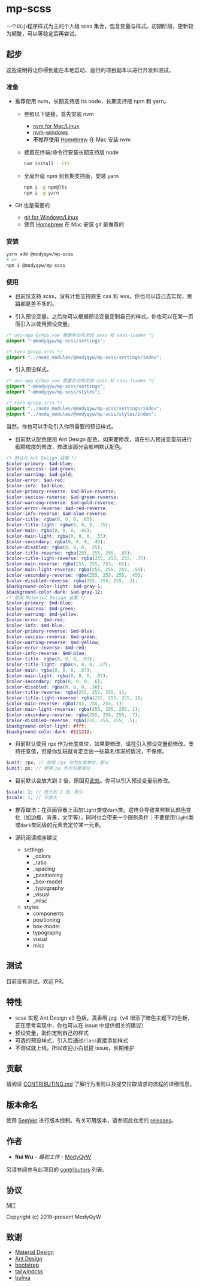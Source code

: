 # mp-scss

一个以小程序样式为主的个人级 scss 集合，包含变量与样式。初期阶段，更新较为频繁，可以等稳定后再尝试。

## 起步

这些说明将让你得到能在本地启动、运行的项目副本以进行开发和测试。

### 准备

- 推荐使用 nvm，长期支持版 lts node，长期支持版 npm 和 yarn。
  - 参照以下链接，首先安装 nvm
    - [nvm for Mac/Linux](https://github.com/nvm-sh/nvm)
    - [nvm-windows](https://github.com/coreybutler/nvm-windows)
    - **不**推荐使用 [Homebrew](https://brew.sh/) 在 Mac 安装 nvm
  - 接着在终端/命令行安装长期支持版 node

    ```sh
    nvm install --lts
    ```

  - 全局升级 npm 到长期支持版，安装 yarn

    ```sh
    npm i -g npm@lts
    npm i -g yarn
    ```

- Git 也是需要的
  - [git for Windows/Linux](https://git-scm.com/downloads)
  - 使用 [Homebrew](https://brew.sh/) 在 Mac 安装 git 是推荐的

### 安装

```sh
yarn add @modyqyw/mp-scss
# or
npm i @modyqyw/mp-scss
```

### 使用

- 目前仅支持 scss，没有计划支持原生 css 和 less。你也可以自己去实现，思路都是差不多的。

- 引入预设变量。之后你可以根据预设变量定制自己的样式。你也可以在某一页面引入以使用预设变量。

```scss
/* uni-app @/App.vue 需要手动先添加 sass 和 sass-loader */
@import "~@modyqyw/mp-scss/settings";
```

```scss
/* taro @/app.scss */
@import "../node_modules/@modyqyw/mp-scss/settings/index";
```

- 引入预设样式。

```scss
/* uni-app @/App.vue 需要手动先添加 sass 和 sass-loader */
@import "~@modyqyw/mp-scss/settings";
@import "~@modyqyw/mp-scss/styles";
```

```scss
/* taro @/app.scss */
@import "../node_modules/@modyqyw/mp-scss/settings/index";
@import "../node_modules/@modyqyw/mp-scss/styles/index";
```

当然，你也可以手动引入你所需要的预设样式。

- 目前默认配色使用 Ant Design 配色，如果要修改，请在引入预设变量前进行细颗粒度的修改，修改该部分会影响默认配色。

```scss
/* 默认为 Ant Design 设置 */
$color-primary: $ad-blue;
$color-success: $ad-green;
$color-warning: $ad-gold;
$color-error: $ad-red;
$color-info: $ad-blue;
$color-primary-reverse: $ad-blue-reverse;
$color-success-reverse: $ad-green-reverse;
$color-warning-reverse: $ad-gold-reverse;
$color-error-reverse: $ad-red-reverse;
$color-info-reverse: $ad-blue-reverse;
$color-title: rgba(0, 0, 0, .85);
$color-title-light: rgba(0, 0, 0, .75);
$color-main: rgba(0, 0, 0, .65);
$color-main-light: rgba(0, 0, 0, .55);
$color-secondary: rgba(0, 0, 0, .45);
$color-disabled: rgba(0, 0, 0, .25);
$color-title-reverse: rgba(255, 255, 255, .85);
$color-title-light-reverse: rgba(255, 255, 255, .75);
$color-main-reverse: rgba(255, 255, 255, .65);
$color-main-light-reverse: rgba(255, 255, 255, .55);
$color-secondary-reverse: rgba(255, 255, 255, .45);
$color-disabled-reverse: rgba(255, 255, 255, .3);
$background-color-light: $ad-gray-1;
$background-color-dark: $ad-gray-12;
/* 使用 Material Design 设置 */
$color-primary: $md-blue;
$color-success: $md-green;
$color-warning: $md-yellow;
$color-error: $md-red;
$color-info: $md-blue;
$color-primary-reverse: $md-blue;
$color-success-reverse: $md-green;
$color-warning-reverse: $md-yellow;
$color-error-reverse: $md-red;
$color-info-reverse: $md-blue;
$color-title: rgba(0, 0, 0, .87);
$color-title-light: rgba(0, 0, 0, .87);
$color-main: rgba(0, 0, 0, .87);
$color-main-light: rgba(0, 0, 0, .87);
$color-secondary: rgba(0, 0, 0, .6);
$color-disabled: rgba(0, 0, 0, .38);
$color-title-reverse: rgba(255, 255, 255, 1);
$color-title-light-reverse: rgba(255, 255, 255, 1);
$color-main-reverse: rgba(255, 255, 255, 1);
$color-main-light-reverse: rgba(255, 255, 255, 1);
$color-secondary-reverse: rgba(255, 255, 255, .7);
$color-disabled-reverse: rgba(255, 255, 255, .5);
$background-color-light: #fff;
$background-color-dark: #121212;
```

- 目前默认使用 rpx 作为长度单位，如果要修改，请在引入预设变量前修改。支持任意值，但是你乱玩就肯定会出一些莫名情况的情况，不保修。

```scss
$unit: rpx; // 使用 rpx 作为长度单位，默认
$unit: px; // 使用 px 作为长度单位
```

- 目前默认会放大到 2 倍，原因见[此处](https://developers.weixin.qq.com/miniprogram/dev/framework/view/wxss.html)。你可以引入预设变量前修改。

```scss
$scale: 2; // 放大到 2 倍，默认
$scale: 1; // 不放大
```

- 推荐做法：在页面容器上添加`light`类或`dark`类。这样会导致某些默认颜色变化（如边框，背景，文字等），同时也会带来一个限制条件：不要使用`light`类或`dark`类同级的元素去定位某一元素。

- 源码阅读顺序建议
  - settings
    - _colors
    - _ratio
    - _spacing
    - _positioning
    - _box-model
    - _typography
    - _visual
    - _misc
  - styles
    - components
    - positioning
    - box-model
    - typography
    - visual
    - misc

## 测试

目前没有测试。欢迎 PR。

## 特性

- scss 实现 Ant Design v3 色板，真香啊.jpg（v4 增添了暗色主题下的色板，正在思考实现中，你也可以在 issue 中提供相关的建议）
- 预设变量，助你定制自己的样式
- 可选的预设样式，引入后通过`class`直接添加样式
- 不测试就上线，所以欢迎小白鼠提 issue，长期维护

## 贡献

请阅读 [CONTRIBUTING.md](./CONTRIBUTING.md) 了解行为准则以及提交拉取请求的流程的详细信息。

## 版本命名

使用 [SemVer](http://semver.org/) 进行版本控制。有关可用版本，请参阅此仓库的 [releases](https://github.com/ModyQyW/css-styles/releases)。

## 作者

- **Rui Wu** - *最初工作* - [ModyQyW](https://github.com/ModyQyW)

另请参阅参与此项目的 [contributors](https://github.com/ModyQyW/css-styles/contributors) 列表。

## 协议

[MIT](./LICENSE)

Copyright (c) 2019-present ModyQyW

## 致谢

- [Material Design](https://material.io/)
- [Ant Design](https://ant.design/)
- [bootstrap](https://github.com/twbs/stylelint-config-twbs-bootstrap)
- [tailwindcss](https://tailwindcss.com/)
- [bulma](https://bulma.io/)
